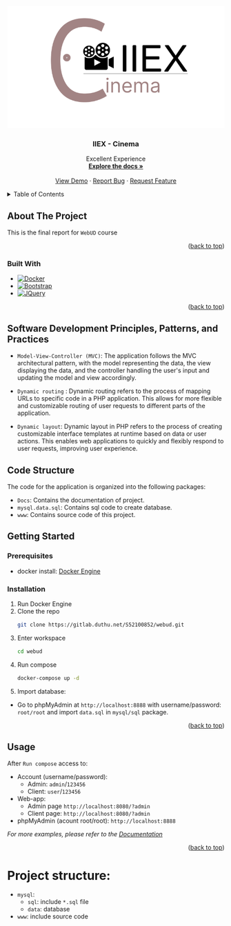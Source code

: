 <!-- Improved compatibility of back to top link: See: https://gitlab.duthu.net/S52100852/webud/pull/73 -->
<a name="readme-top"></a>

<!-- PROJECT LOGO -->
<br />
<div align="center">
  <a href="https://gitlab.duthu.net/S52100852/webud">
    <img src="www/assets/logo.png" alt="Logo" width="" height="">
  </a>

  <h3 align="center">IIEX - Cinema</h3>

  <p align="center">
    Excellent Experience
    <br />
    <a href="https://gitlab.duthu.net/S52100852/webud"><strong>Explore the docs »</strong></a>
    <br />
    <br />
    <a href="https://gitlab.duthu.net/S52100852/webud">View Demo</a>
    ·
    <a href="https://gitlab.duthu.net/S52100852/webud/issues">Report Bug</a>
    ·
    <a href="https://gitlab.duthu.net/S52100852/webud/issues">Request Feature</a>
  </p>
</div>



<!-- TABLE OF CONTENTS -->
<details>
  <summary>Table of Contents</summary>
  <ol>
    <li>
      <a href="#about-the-project">About The Project</a>
      <ul>
        <li><a href="#built-with">Built With</a></li>
      </ul>
    </li>
    <li>
      <a href="#getting-started">Getting Started</a>
      <ul>
        <li><a href="#prerequisites">Prerequisites</a></li>
        <li><a href="#installation">Installation</a></li>
      </ul>
    </li>
    <li><a href="#usage">Usage</a></li>
  </ol>
</details>



<!-- ABOUT THE PROJECT -->
## About The Project
This is the final report for `WebUD` course

<p align="right">(<a href="#readme-top">back to top</a>)</p>



### Built With

* [![Docker][Docker.com]][Docker-url]
* [![Bootstrap][Bootstrap.com]][Bootstrap-url]
* [![JQuery][JQuery.com]][JQuery-url]

<p align="right">(<a href="#readme-top">back to top</a>)</p>

## Software Development Principles, Patterns, and Practices
- `Model-View-Controller (MVC)`: The application follows the MVC architectural pattern, with the model representing the data, the view displaying the data, and the controller handling the user's input and updating the model and view accordingly.
- `Dynamic routing` : Dynamic routing refers to the process of mapping URLs to specific code in a PHP application. This allows for more flexible and customizable routing of user requests to different parts of the application.

- `Dynamic layout`: Dynamic layout in PHP refers to the process of creating customizable interface templates at runtime based on data or user actions. This enables web applications to quickly and flexibly respond to user requests, improving user experience.

## Code Structure
The code for the application is organized into the following packages:

- `Docs`: Contains the documentation of project.
- `mysql.data.sql`: Contains sql code to create database.
- `www`: Contains source code of this project.
<!-- GETTING STARTED -->
## Getting Started


### Prerequisites

* docker install: [Docker Engine](https://www.docker.com/products/docker-desktop)

### Installation

1. Run Docker Engine
2. Clone the repo
   ```sh
   git clone https://gitlab.duthu.net/S52100852/webud.git
   ```
3. Enter workspace
   ```sh
   cd webud
   ```
4. Run compose
   ```sh
   docker-compose up -d
   ```
5. Import database: 
- Go to phpMyAdmin at `http://localhost:8888` with username/password: `root/root` and import `data.sql` in `mysql/sql` package.

<p align="right">(<a href="#readme-top">back to top</a>)</p>



<!-- USAGE EXAMPLES -->
## Usage
After `Run compose` access to:
* Account (username/password): 
  - Admin: `admin`/`123456`
  - Client: `user`/`123456`
* Web-app:
  - Admin page `http://localhost:8080/?admin`
  - Client page: `http://localhost:8080/?admin`
* phpMyAdmin (acount root/root): `http://localhost:8888`

_For more examples, please refer to the [Documentation](https://gitlab.duthu.net/S52100852/webud)_

<p align="right">(<a href="#readme-top">back to top</a>)</p>


# Project structure:
    

* `mysql`:
    *  `sql`: include `*.sql` file 
	* `data`: database 
* `www`: include source code

<!-- MARKDOWN LINKS & IMAGES -->
<!-- https://www.markdownguide.org/basic-syntax/#reference-style-links -->
[Bootstrap.com]: https://img.shields.io/badge/Bootstrap-563D7C?style=for-the-badge&logo=bootstrap&logoColor=white
[Bootstrap-url]: https://getbootstrap.com

[Docker.com]: https://img.shields.io/badge/docker-ffffff?style=for-the-badge&logo=docker&logoColor=blue
[Docker-url]: https://www.docker.com

[JQuery.com]: https://img.shields.io/badge/jQuery-0769AD?style=for-the-badge&logo=jquery&logoColor=white
[JQuery-url]: https://jquery.com 
